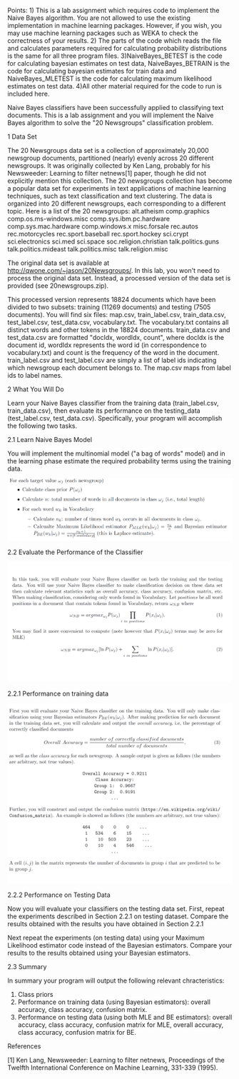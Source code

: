 Points: 1) This is a lab assignment which requires code to implement the Naive Bayes algorithm. You are not allowed to use the existing implementation in machine learning packages. However, if you wish, you may use machine learning packages such as WEKA to check the correctness of your results.
2) The parts of the code which reads the file and calculates parameters required for calculating probability distributions is the same for all three program files.
3)NaiveBayes_BETEST is the code for calculating bayesian estimates on test data, NaiveBayes_BETRAIN is the code for calculating bayesian estimates for train data and NaiveBayes_MLETEST is the code for calculating maximum likelihood estimates on test data.
4)All other material required for the code to run is included here.


Naive Bayes classifiers have been successfully applied to classifying text documents. This is a lab assignment and you will implement the Naive Bayes algorithm to solve the "20 Newsgroups" classification problem.

1 Data Set

The 20 Newsgroups data set is a collection of approximately 20,000 newsgroup documents, partitioned (nearly) evenly across 20 different
newsgroups. It was originally collected by Ken Lang, probably for his Newsweeder: Learning to filter netnews[1] paper, though he did not
explicitly mention this collection. The 20 newsgroups collection has become a popular data set for experiments in text applications of
machine learning techniques, such as text classification and text clustering. The data is organized into 20 different newsgroups, each
corresponding to a different topic. Here is a list of the 20 newsgroups:
alt.atheism
comp.graphics
comp.os.ms-windows.misc
comp.sys.ibm.pc.hardware
comp.sys.mac.hardware
comp.windows.x
misc.forsale
rec.autos rec.motorcycles
rec.sport.baseball rec.sport.hockey
sci.crypt
sci.electronics
sci.med
sci.space
soc.religion.christian
talk.politics.guns
talk.politics.mideast
talk.politics.misc
talk.religion.misc

The original data set is available at http://qwone.com/~jason/20Newsgroups/. In this lab, you won't need to process the original data
set. Instead, a processed version of the data set is provided (see 20newsgroups.zip).

This processed version represents 18824 documents which have been divided to two subsets: training (11269 documents) and testing (7505
documents). You will find six files: map.csv, train_label.csv, train_data.csv, test_label.csv, test_data.csv, vocabulary.txt. The
vocabulary.txt contains all distinct words and other tokens in the 18824 documents. train_data.csv and test_data.csv are formatted
"docIdx, wordIdx, count", where docIdx is the document id, wordIdx represents the word id (in correspondence to vocabulary.txt) and
count is the frequency of the word in the document. train_label.csv and test_label.csv are simply a list of label ids indicating which
newsgroup each document belongs to. The map.csv maps from label ids to label names.

2 What You Will Do

Learn your Naive Bayes classifier from the training data (train_label.csv, train_data.csv), then evaluate its performance on the
testing_data (test_label.csv, test_data.csv). Specifically, your program will accomplish the following two tasks. 

2.1 Learn Naive Bayes Model

You will implement the multinomial model ("a bag of words" model) and in the learning phase estimate the required probability terms
using the training data.

![alt text](Screenshots/image.png)

2.2 Evaluate the Performance of the Classifier

![alt text](Screenshots/image1.png)

2.2.1 Performance on training data

![alt text](Screenshots/image2.png)

2.2.2 Performance on Testing Data

Now you will evaluate your classifiers on the testing data set. First, repeat the experiments described in Section 2.2.1 on testing dataset. Compare the results obtained with the results you have obtained in Section 2.2.1

Next repeat the experiments (on testing data) using your Maximum Likelihood estimator code instead of the Bayesian estimators. Compare your results to the results obtained using your Bayesian estimators.

2.3 Summary

In summary your program will output the following relevant chracteristics:

1. Class priors
2. Performance on training data (using Bayesian estimators): overall accuracy, class accuracy, confusion matrix.
3. Performance on testing data (using both MLE and BE estimators): overall accuracy, class accuracy, confusion matrix for MLE, overall accuracy, class accuracy, confusion matrix for BE.

References

[1] Ken Lang, Newsweeder: Learning to filter netnews, Proceedings of the Twelfth International Conference on Machine Learning, 331-339 (1995).
